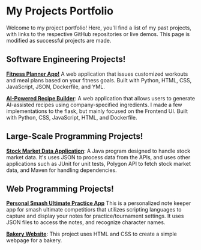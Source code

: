 # My Projects Portfolio

Welcome to my project portfolio! Here, you'll find a 
list of my past projects, with links to the respective 
GitHub repositories or live demos. This page is modified as 
successful projects are made. 

## Software Engineering Projects!
**[Fitness Planner App!](https://github.com/CReynoso224/CSC395_Proj2_Fitness-Guru.git)**
A web application that issues customized workouts 
and meal plans based on your fitness goals. Built with
Python, HTML, CSS, JavaScript, JSON, Dockerfile, and YML.


**[AI-Powered Recipe Builder](https://github.com/atteap/CSC395_Team1.git)**:
A web application that allows users to generate 
AI-assisted recipes using company-specified ingredients. I 
made a few implementations to the flask, but mainly focused 
on the Frontend UI. Built with Python, CSS, JavaScript, 
HTML, and Dockerfile.

## Large-Scale Programming Projects!
**[Stock Market Data Application](https://github.com/Muy-Fresco/labproject2.git)**:
A Java program designed to handle stock market data. It's uses JSON to process data from 
the APIs, and uses other applications such as JUnit for unit tests, Polygon API to fetch 
stock market data, and Maven for handling dependencies.

## Web Programming Projects!
**[Personal Smash Ultimate Practice App](https://github.com/Muy-Fresco/Personal-Practice-App)**
This is a personalized note keeper app for smash ultimate competitiors that utilizes scripting languages to capture and display your notes for practice/tournament settings. It uses JSON files to access the notes, and recognize character names.

**[Bakery Website](https://github.com/Muy-Fresco/Lab5CSS.git)**:
This project uses HTML and CSS to create a simple webpage for a bakery.   


